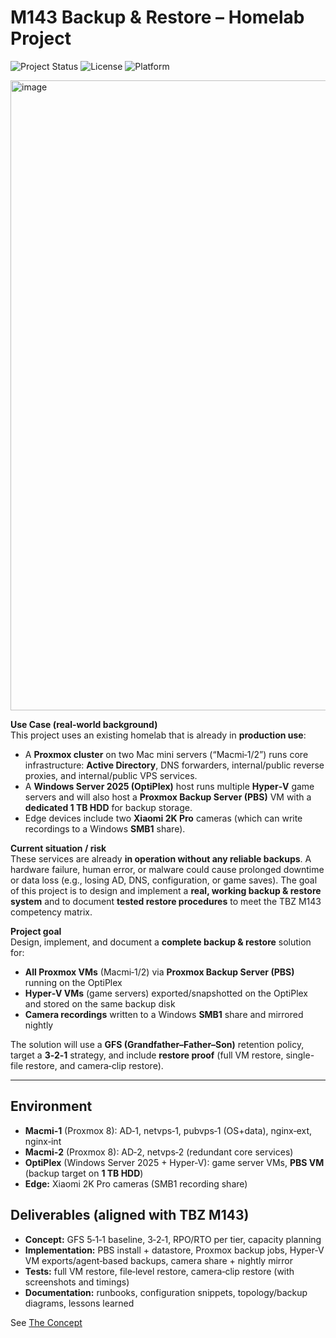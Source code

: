 # M143 Backup & Restore – Homelab Project
![Project Status](https://img.shields.io/badge/Status-In%20Progress-orange) ![License](https://img.shields.io/badge/License-MIT-blue) ![Platform](https://img.shields.io/badge/Platform-HomeLab-yellow)


<img width="991" height="1008" alt="image" src="https://github.com/user-attachments/assets/79feadd1-96b4-48ce-beda-e2848448b386" />

**Use Case (real-world background)**  
This project uses an existing homelab that is already in **production use**:
- A **Proxmox cluster** on two Mac mini servers (“Macmi‑1/2”) runs core infrastructure: **Active Directory**, DNS forwarders, internal/public reverse proxies, and internal/public VPS services.
- A **Windows Server 2025 (OptiPlex)** host runs multiple **Hyper‑V** game servers and will also host a **Proxmox Backup Server (PBS)** VM with a **dedicated 1 TB HDD** for backup storage.
- Edge devices include two **Xiaomi 2K Pro** cameras (which can write recordings to a Windows **SMB1** share).

**Current situation / risk**  
These services are already **in operation without any reliable backups**. A hardware failure, human error, or malware could cause prolonged downtime or data loss (e.g., losing AD, DNS, configuration, or game saves). The goal of this project is to design and implement a **real, working backup & restore system** and to document **tested restore procedures** to meet the TBZ M143 competency matrix.

**Project goal**  
Design, implement, and document a **complete backup & restore** solution for:
- **All Proxmox VMs** (Macmi‑1/2) via **Proxmox Backup Server (PBS)** running on the OptiPlex
- **Hyper‑V VMs** (game servers) exported/snapshotted on the OptiPlex and stored on the same backup disk
- **Camera recordings** written to a Windows **SMB1** share and mirrored nightly

The solution will use a **GFS (Grandfather–Father–Son)** retention policy, target a **3‑2‑1** strategy, and include **restore proof** (full VM restore, single-file restore, and camera‑clip restore).

---

## Environment
- **Macmi‑1** (Proxmox 8): AD‑1, netvps‑1, pubvps‑1 (OS+data), nginx‑ext, nginx‑int  
- **Macmi‑2** (Proxmox 8): AD‑2, netvps‑2 (redundant core services)  
- **OptiPlex** (Windows Server 2025 + Hyper‑V): game server VMs, **PBS VM** (backup target on **1 TB HDD**)  
- **Edge:** Xiaomi 2K Pro cameras (SMB1 recording share)

## Deliverables (aligned with TBZ M143)
- **Concept:** GFS 5‑1‑1 baseline, 3‑2‑1, RPO/RTO per tier, capacity planning
- **Implementation:** PBS install + datastore, Proxmox backup jobs, Hyper‑V VM exports/agent‑based backups, camera share + nightly mirror
- **Tests:** full VM restore, file‑level restore, camera‑clip restore (with screenshots and timings)
- **Documentation:** runbooks, configuration snippets, topology/backup diagrams, lessons learned

See [The Concept](/01-Concept/backup_concept.md)

